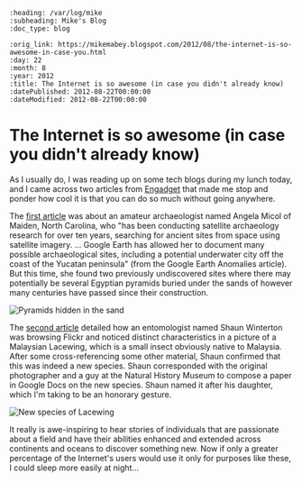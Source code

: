 ```{eval-rst}
:heading: /var/log/mike
:subheading: Mike's Blog
:doc_type: blog

:orig_link: https://mikemabey.blogspot.com/2012/08/the-internet-is-so-awesome-in-case-you.html
:day: 22
:month: 8
:year: 2012
:title: The Internet is so awesome (in case you didn't already know)
:datePublished: 2012-08-22T00:00:00
:dateModified: 2012-08-22T00:00:00
```
# The Internet is so awesome (in case you didn't already know)

As I usually do, I was reading up on some tech blogs during my lunch today, and I came across two articles from
[Engadget](http://www.engadget.com/) that made me stop and ponder how cool it is that you can do so much without going
anywhere.

The [first article](http://www.engadget.com/2012/08/13/amateur-archaeologist-finds-pyramids-google-earth/) was about an
amateur archaeologist named Angela Micol of Maiden, North Carolina, who "has been conducting satellite archaeology
research for over ten years, searching for ancient sites from space using satellite imagery. ... Google Earth has
allowed her to document many possible archaeological sites, including a potential underwater city off the coast of the
Yucatan peninsula" (from the Google Earth Anomalies article). But this time, she found two previously undiscovered sites
where there may potentially be several Egyptian pyramids buried under the sands of however many centuries have passed
since their construction.

![Pyramids hidden in the sand](https://web.archive.org/web/20121012145649if_/http://www.googleearthanomalies.com/Portals/0//Anomalies/2008/6-2008/mound_egypt_3.jpg)


The [second article](http://www.engadget.com/2012/08/13/new-lacewing-species-found-on-flickr/) detailed how an
entomologist named Shaun Winterton was browsing Flickr and noticed distinct characteristics in a picture of a Malaysian
Lacewing, which is a small insect obviously native to Malaysia. After some cross-referencing some other material, Shaun
confirmed that this was indeed a new species. Shaun corresponded with the original photographer and a guy at the Natural
History Museum to compose a paper in Google Docs on the new species. Shaun named it after his daughter, which I'm taking
to be an honorary gesture.

![New species of Lacewing](https://c1.staticflickr.com/6/5025/5736099039_66d5d5f3d1_b.jpg)

It really is awe-inspiring to hear stories of individuals that are passionate about a field and have their abilities
enhanced and extended across continents and oceans to discover something new. Now if only a greater percentage of the
Internet's users would use it only for purposes like these, I could sleep more easily at night...
